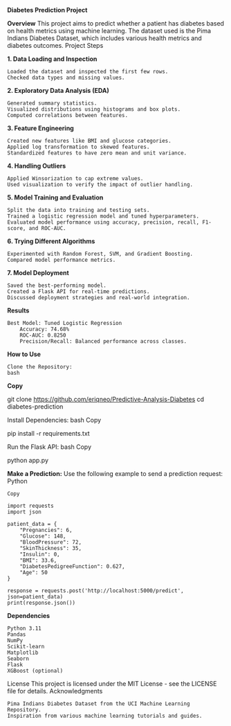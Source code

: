 **Diabetes Prediction Project**

**Overview**
This project aims to predict whether a patient has diabetes based on health metrics using machine learning. The dataset used is the Pima Indians Diabetes Dataset, which includes various health metrics and diabetes outcomes.
Project Steps

**1. Data Loading and Inspection**

    Loaded the dataset and inspected the first few rows.
    Checked data types and missing values.

**2. Exploratory Data Analysis (EDA)**

    Generated summary statistics.
    Visualized distributions using histograms and box plots.
    Computed correlations between features.

**3. Feature Engineering**

    Created new features like BMI and glucose categories.
    Applied log transformation to skewed features.
    Standardized features to have zero mean and unit variance.

**4. Handling Outliers**

    Applied Winsorization to cap extreme values.
    Used visualization to verify the impact of outlier handling.

**5. Model Training and Evaluation**

    Split the data into training and testing sets.
    Trained a logistic regression model and tuned hyperparameters.
    Evaluated model performance using accuracy, precision, recall, F1-score, and ROC-AUC.

**6. Trying Different Algorithms**

    Experimented with Random Forest, SVM, and Gradient Boosting.
    Compared model performance metrics.

**7. Model Deployment**

    Saved the best-performing model.
    Created a Flask API for real-time predictions.
    Discussed deployment strategies and real-world integration.

**Results**

    Best Model: Tuned Logistic Regression
        Accuracy: 74.68%
        ROC-AUC: 0.8250
        Precision/Recall: Balanced performance across classes.

**How to Use**

    Clone the Repository:
    bash

**Copy**

git clone https://github.com/eriqneo/Predictive-Analysis-Diabetes
cd diabetes-prediction

Install Dependencies:
bash
Copy

pip install -r requirements.txt

Run the Flask API:
bash
Copy

python app.py

**Make a Prediction:**
Use the following example to send a prediction request:
Python

    Copy

    import requests
    import json

    patient_data = {
        "Pregnancies": 6,
        "Glucose": 148,
        "BloodPressure": 72,
        "SkinThickness": 35,
        "Insulin": 0,
        "BMI": 33.6,
        "DiabetesPedigreeFunction": 0.627,
        "Age": 50
    }

    response = requests.post('http://localhost:5000/predict', json=patient_data)
    print(response.json())

**Dependencies**

    Python 3.11
    Pandas
    NumPy
    Scikit-learn
    Matplotlib
    Seaborn
    Flask
    XGBoost (optional)

License
This project is licensed under the MIT License - see the LICENSE file for details.
Acknowledgments

    Pima Indians Diabetes Dataset from the UCI Machine Learning Repository.
    Inspiration from various machine learning tutorials and guides.
